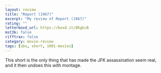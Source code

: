 ```yaml
---
layout: review
title: "Report (1967)"
excerpt: "My review of Report (1967)"
rating: ""
letterboxd_url: https://boxd.it/8KgkcB
mst3k: false
rifftrax: false
category: movie-review
tags: [ubu, short, 1001-movies]
---
```


This short is the only thing that has made the JFK assassination seem real, and it then undoes this with montage.
